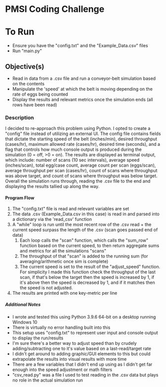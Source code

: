 # PMSI Coding Challenge

# To Run
- Ensure you have the "config.txt" and the "Example_Data.csv" files
- Run "main.py"

## Objective(s)
- Read in data from a .csv file and run a conveyor-belt simulation based on the contents
- Manipulate the 'speed' at which the belt is moving depending on the rate of eggs being counted
- Display the results and relevant metrics once the simulation ends (all rows have been read)

### Description

I decided to re-approach this problem using Python. I opted to create a "config" file instead of utilizing an external UI. 
The config file contains fields that dictate the starting speed of the belt (inches/min), desired throughput (cases/hr), maximum allowed rate (cases/hr), desired time (seconds), and 
a flag that controls how much console output is produced during the simulation (0 = off, >0 = on). The results are displayed as terminal output, which include: number of scans (10 sec intervals), average speed (inches/scan), total egg/case count, average count per scan (eggs/scan), average throughput per scan (cases/hr), count of scans where throughput was above target, and count of scans where throughput was below target. Overall the simulation runs through, reading the .csv file to the end and displaying the results tallied up along the way.

#### Program Flow
1. The "config.txt" file is read and relevant variables are set
2. The data .csv (Example_Data.csv in this case) is read in and parsed into a dictionary via the 'read_csv' function
3. A "while" loop is run until the most recent row of the .csv read + the current speed surpass the length of the .csv (scan goes passed end of data)
    1. Each loop calls the "scan" function, which calls the "sum_row" function based on the current speed, to then return aggregate sums and metrics for all the simulations "scans"
    2. The throughput of that "scan" is added to the running sum (for averaging/arithmetic once sim is complete)
    3. The current speed is set to the result of the "adjust_speed" function. For simplicity I made this function check the throughput of the last scan, if that's below the target then the speed is increased by 1, if it's above then the speed is decreased by 1, and if it matches then the speed is not adjusted.
4. The results are printed with one key-metric per line

##### Additional Notes
- I wrote and tested this using Python 3.9.6 64-bit on a desktop running Windows 10
- There is virtually no error handling built into this
- This setup uses "config.txt" to represent user input and console output to display the run/results
- I'm sure there's a better way to adjust speed than by crudely adding/subtracting one to it's value based on a last-read/target rate
- I didn't get around to adding graphic/GUI elements to this but could extrapolate the results into visual results with more time
- There are a few variables that I didn't end up using as I didn't get far enough into the speed adjustment or math filters
- "csv_read.py" was a file I used to test reading in the .csv data but plays no role in the actual simulation run